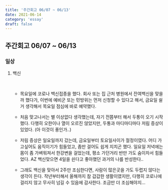 ```yaml
---
title: '주간회고 06/07 ~ 06/13'
date: 2021-06-14
category: 'essay'
draft: false
---
```


## 주간회고 06/07 ~ 06/13

### 일상

1. 백신

     <br/>

   - 목요일에 코로나 백신접종을 했다. 회사 또는 집 근처 병원에서 잔여백신을 맞을까 했다가, 이번에 예비군 또는 민방위는 먼저 신청할 수 있다고 해서, 금요일 쉴거 생각해서 목요일 점심에 바로 예약했다.

   - 처음 맞고나서는 별 이상없다 생각했는데, 자기 전쯤부터 해서 두통이 오기 시작했다. 다행히 오한이나 열이 오르진 않았지만, 두통과 마디마디마다 저림 증상이 있었다. (아 이것이 풍인가..)

   - 저림 증상은 일요일까지 갔는데, 금요일부터 토요일사이가 절정이였다. 어디 가고싶어도 움직이기가 힘들었고, 좀만 걸어도 쉽게 지치곤 했다. 일요일 저녁에는 몸이 좀 가벼워져서 한강변을 걸었는데, 평소 가던거리 반만 가도 숨이차서 힘들었다. AZ 백신맞으면 4일을 쉰다고 좋아했던 과거의 나를 반성한다..

   - 그래도 백신을 맞아서 2주만 조심한다면, 사람이 많은곳을 가도 두렵지 않다는 생각이 든다. 작년부터해서 올해까지 참 갑갑한 생활이였지만, 다행히 코로나에 걸리지 않고 무사히 넘길 수 있음에 감사한다. 조금만 더 조심해야지...
